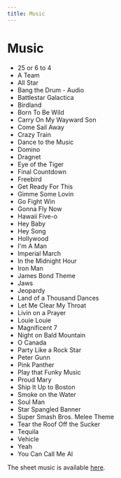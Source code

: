 ```yaml
---
title: Music
---
```


# Music
- 25 or 6 to 4
- A Team
- All Star
- Bang the Drum - Audio
- Battlestar Galactica
- Birdland
- Born To Be Wild
- Carry On My Wayward Son
- Come Sail Away
- Crazy Train
- Dance to the Music
- Domino
- Dragnet
- Eye of the Tiger
- Final Countdown
- Freebird
- Get Ready For This
- Gimme Some Lovin
- Go Fight Win
- Gonna Fly Now
- Hawaii Five-o
- Hey Baby
- Hey Song
- Hollywood
- I'm A Man
- Imperial March
- In the Midnight Hour
- Iron Man
- James Bond Theme
- Jaws
- Jeopardy
- Land of a Thousand Dances
- Let Me Clear My Throat
- Livin on a Prayer
- Louie Louie
- Magnificent 7
- Night on Bald Mountain
- O Canada
- Party Like a Rock Star
- Peter Gunn
- Pink Panther
- Play that Funky Music
- Proud Mary
- Ship It Up to Boston
- Smoke on the Water
- Soul Man
- Star Spangled Banner
- Super Smash Bros. Melee Theme
- Tear the Roof Off the Sucker
- Tequila
- Vehicle
- Yeah
- You Can Call Me Al

The sheet music is available [here](http://pepband.rh.rit.edu/music).
